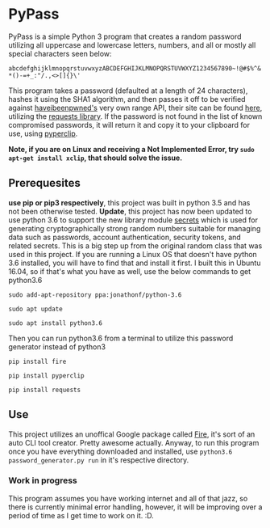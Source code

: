 # PyPass
PyPass is a simple Python 3 program that creates a random password utilizing all uppercase and lowercase letters, numbers, and all or mostly all special characters seen below:

`abcdefghijklmnopqrstuvwxyzABCDEFGHIJKLMNOPQRSTUVWXYZ1234567890~!@#$%^&*()-=+_:"/.,<>[]{}\'`

This program takes a password (defaulted at a length of 24 characters), hashes it using the SHA1 algorithm, and then passes it off to be verified against [haveibeenpwned's](https://api.pwnedpasswords.com/range) very own range API, their site can be found [here](https://www.haveibeenpwned.com), utilizing the [requests library](http://docs.python-requests.org/en/master/). If the password is not found in the list of known compromised passwords, it will return it and copy it to your clipboard for use, using [pyperclip](https://pyperclip.readthedocs.io/en/latest/introduction.html). 

**Note, if you are on Linux and receiving a Not Implemented Error, try `sudo apt-get install xclip`, that should solve the issue.**

## Prerequesites 
**use pip or pip3 respectively**, this project was built in python 3.5 and has not been otherwise tested.
**Update**, this project has now been updated to use python 3.6 to support the new library module [secrets](https://docs.python.org/3/library/secrets.html) which is used for generating cryptographically strong random numbers suitable for managing data such as passwords, account authentication, security tokens, and related secrets. This is a big step up from the original random class that was used in this project. If you are running a Linux OS that doesn't have python 3.6 installed, you will have to find that and install it first. I built this in Ubuntu 16.04, so if that's what you have as well, use the below commands to get python3.6

`sudo add-apt-repository ppa:jonathonf/python-3.6`

`sudo apt update`

`sudo apt install python3.6`

Then you can run python3.6 from a terminal to utilize this password generator instead of python3

`pip install fire`

`pip install pyperclip`

`pip install requests`

## Use
This project utilizes an unoffical Google package called [Fire](https://github.com/google/python-fire), it's sort of an auto CLI tool creator. Pretty awesome actually. Anyway, to run this program once you have everything downloaded and installed, use
`python3.6 password_generator.py run` in it's respective directory. 

### Work in progress
This program assumes you have working internet and all of that jazz, so there is currently minimal error handling, however, it will be improving over a period of time as I get time to work on it. :D. 


